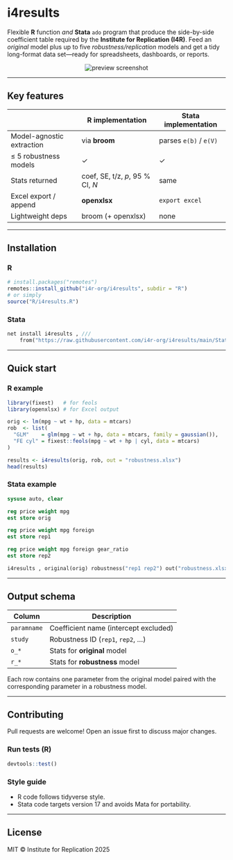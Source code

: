 # i4results

Flexible **R** function _and_ **Stata** `ado` program that produce the side-by-side coefficient table required by the **Institute for Replication (I4R)**. Feed an *original* model plus up to five *robustness/replication* models and get a tidy long-format data set—ready for spreadsheets, dashboards, or reports.

<p align="center">
  <img src="docs/preview.png" alt="preview screenshot">
</p>

---

## Key features

|                               | R implementation              | Stata implementation           |
|-------------------------------|-------------------------------|--------------------------------|
| Model-agnostic extraction     | via **broom**                 | parses `e(b)` / `e(V)`         |
| ≤ 5 robustness models         | ✓                             | ✓                              |
| Stats returned                | coef, SE, t/z, *p*, 95 % CI, _N_ | same                           |
| Excel export / append         | **openxlsx**                  | `export excel`                 |
| Lightweight deps              | broom (+ openxlsx)            | none                           |

---

## Installation

### R

```r
# install.packages("remotes")
remotes::install_github("i4r-org/i4results", subdir = "R")
# or simply
source("R/i4results.R")
```

### Stata

```stata
net install i4results , ///
    from("https://raw.githubusercontent.com/i4r-org/i4results/main/Stata/") replace
```

---

## Quick start

### R example

```r
library(fixest)   # for feols
library(openxlsx) # for Excel output

orig <- lm(mpg ~ wt + hp, data = mtcars)
rob  <- list(
  "GLM"    = glm(mpg ~ wt + hp, data = mtcars, family = gaussian()),
  "FE cyl" = fixest::feols(mpg ~ wt + hp | cyl, data = mtcars)
)

results <- i4results(orig, rob, out = "robustness.xlsx")
head(results)
```

### Stata example

```stata
sysuse auto, clear

reg price weight mpg
est store orig

reg price weight mpg foreign
est store rep1

reg price weight mpg foreign gear_ratio
est store rep2

i4results , original(orig) robustness("rep1 rep2") out("robustness.xlsx")
```

---

## Output schema

| Column      | Description                                           |
|-------------|-------------------------------------------------------|
| `paramname` | Coefficient name (intercept excluded)                 |
| `study`     | Robustness ID (`rep1`, `rep2`, …)                     |
| `o_*`       | Stats for **original** model                          |
| `r_*`       | Stats for **robustness** model                        |

Each row contains one parameter from the original model paired with the corresponding parameter in a robustness model.

---

## Contributing

Pull requests are welcome! Open an issue first to discuss major changes.

### Run tests (R)

```r
devtools::test()
```

### Style guide

* R code follows tidyverse style.  
* Stata code targets version 17 and avoids Mata for portability.

---

## License

MIT © Institute for Replication 2025
